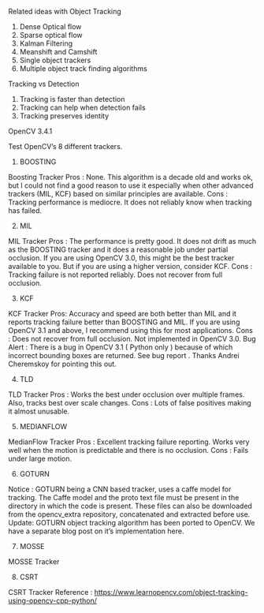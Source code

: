 Related ideas with Object Tracking

1. Dense Optical flow
2. Sparse optical flow
3. Kalman Filtering
4. Meanshift and Camshift
5. Single object trackers
6. Multiple object track finding algorithms

Tracking vs Detection

1. Tracking is faster than detection
2. Tracking can help when detection fails
3. Tracking preserves identity

OpenCV 3.4.1

Test OpenCV’s 8 different trackers.

1. BOOSTING

Boosting Tracker
Pros : None. This algorithm is a decade old and works ok, but I could not find a good reason to use it especially when other advanced trackers (MIL, KCF) based on similar principles are available.
Cons : Tracking performance is mediocre. It does not reliably know when tracking has failed.

2. MIL

MIL Tracker
Pros : The performance is pretty good. It does not drift as much as the BOOSTING tracker and it does a reasonable job under partial occlusion. If you are using OpenCV 3.0, this might be the best tracker available to you. But if you are using a higher version, consider KCF.
Cons : Tracking failure is not reported reliably. Does not recover from full occlusion.

3. KCF

KCF Tracker
Pros: Accuracy and speed are both better than MIL and it reports tracking failure better than BOOSTING and MIL. If you are using OpenCV 3.1 and above, I recommend using this for most applications.
Cons : Does not recover from full occlusion. Not implemented in OpenCV 3.0.
Bug Alert : There is a bug in OpenCV 3.1 ( Python only ) because of which incorrect bounding boxes are returned. See bug report . Thanks Andrei Cheremskoy for pointing this out.

4. TLD

TLD Tracker
Pros : Works the best under occlusion over multiple frames. Also, tracks best over scale changes.
Cons : Lots of false positives making it almost unusable.

5. MEDIANFLOW

MedianFlow Tracker
Pros : Excellent tracking failure reporting. Works very well when the motion is predictable and there is no occlusion.
Cons : Fails under large motion.

6. GOTURN

Notice : GOTURN being a CNN based tracker, uses a caffe model for tracking. The Caffe model and the proto text file must be present in the directory in which the code is present. These files can also be downloaded from the opencv_extra repository, concatenated and extracted before use.
Update: GOTURN object tracking algorithm has been ported to OpenCV. We have a separate blog post on it’s implementation here.

7. MOSSE

MOSSE Tracker

8. CSRT

CSRT Tracker
Reference : https://www.learnopencv.com/object-tracking-using-opencv-cpp-python/
